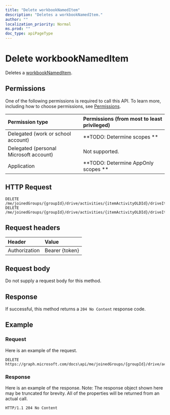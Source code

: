 ```yaml
---
title: "Delete workbookNamedItem"
description: "Deletes a workbookNamedItem."
author: ""
localization_priority: Normal
ms.prod: ""
doc_type: apiPageType
---
```


# Delete workbookNamedItem

Deletes a [workbookNamedItem](../resources/workbooknameditem.md).

## Permissions
One of the following permissions is required to call this API. To learn more, including how to choose permissions, see [Permissions](/concepts/permissions-reference.md).

|Permission type|Permissions (from most to least privileged)|
|:---|:---|
|Delegated (work or school account)|**TODO: Determine scopes **|
|Delegated (personal Microsoft account)|Not supported.|
|Application|**TODO: Determine AppOnly scopes **|

## HTTP Request
<!-- {
  "blockType": "ignored"
}
-->
``` http
DELETE /me/joinedGroups/{groupId}/drive/activities/{itemActivityOLDId}/driveItem/workbook/names/{workbookNamedItemId}
DELETE /me/joinedGroups/{groupId}/drive/activities/{itemActivityOLDId}/driveItem/workbook/names/{workbookNamedItemId}/worksheet/names/{workbookNamedItemId}
```

## Request headers
|Header|Value|
|:---|:---|
|Authorization|Bearer {token}|

## Request body
Do not supply a request body for this method.

## Response
If successful, this method returns a `204 No Content` response code.

## Example

### Request
Here is an example of the request.
<!-- {
  "blockType": "request",
  "name": "delete_workbooknameditem"
}
-->
``` http
DELETE https://graph.microsoft.com/docs\api/me/joinedGroups/{groupId}/drive/activities/{itemActivityOLDId}/driveItem/workbook/names/{workbookNamedItemId}
```

### Response
Here is an example of the response. Note: The response object shown here may be truncated for brevity. All of the properties will be returned from an actual call.
<!-- {
  "blockType": "response",
  "truncated": true
}
-->
``` http
HTTP/1.1 204 No Content
```

